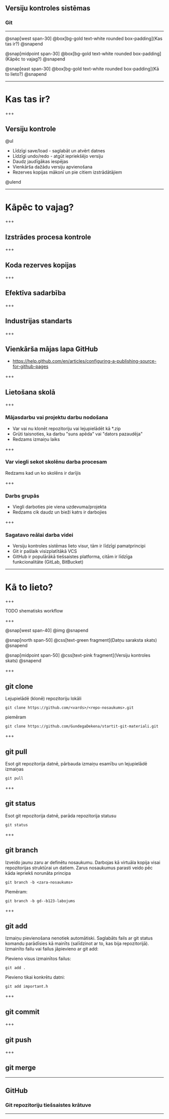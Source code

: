## Versiju kontroles sistēmas
### Git

---

@snap[west span-30]
@box[bg-gold text-white rounded box-padding](Kas tas ir?)
@snapend

@snap[midpoint span-30]
@box[bg-gold text-white rounded box-padding](Kāpēc to vajag?)
@snapend

@snap[east span-30]
@box[bg-gold text-white rounded box-padding](Kā to lieto?)
@snapend

---

# Kas tas ir?

+++

## Versiju kontrole

@ul

- Līdzīgi save/load - saglabāt un atvērt datnes
- Līdzīgi undo/redo - atgūt iepriekšējo versiju
- Daudz jaudīgākas iespējas
- Vienkārša dažādu versiju apvienošana
- Rezerves kopijas mākonī un pie citiem izstrādātājiem

@ulend

---

# Kāpēc to vajag?

+++

## Izstrādes procesa kontrole

+++

## Koda rezerves kopijas

+++

## Efektīva sadarbība

+++

## Industrijas standarts

+++

## Vienkārša mājas lapa GitHub

- https://help.github.com/en/articles/configuring-a-publishing-source-for-github-pages

+++

## Lietošana skolā

+++

### Mājasdarbu vai projektu darbu nodošana

- Var vai nu klonēt repozitoriju vai lejupielādēt kā *.zip
- Grūti taisnoties, ka darbu "suns apēda" vai "dators pazaudēja"
- Redzams izmaiņu laiks

+++

### Var viegli sekot skolēnu darba procesam

Redzams kad un ko skolēns ir darījis

+++

### Darbs grupās

- Viegli darboties pie viena uzdevuma/projekta
- Redzams cik daudz un bieži katrs ir darbojies

+++

### Sagatavo reālai darba videi

- Versiju kontroles sistēmas lieto visur, tām ir līdzīgi pamatprincipi
- Git ir pašlaik visizplatītākā VCS
- GitHub ir populārākā tiešsaistes platforma, citām ir līdzīga funkcionalitāte (GitLab, BitBucket)

---

# Kā to lieto?

+++

TODO shematisks workflow

+++

@snap[west span-40]
@img[](assets/img/vscode-side-icons.png)
@snapend

@snap[north span-50]
@css[text-green fragment](Datņu saraksta skats)
@snapend

@snap[midpoint span-50]
@css[text-pink fragment](Versiju kontroles skats)
@snapend

+++

## git clone

Lejupielādē (klonē) repozitoriju lokāli

 ```
 git clone https://github.com/<vards>/<repo-nosaukums>.git
 ```

 piemēram

 ```
 git clone https://github.com/GundegaDekena/startit-git-materiali.git
 ```

+++

## git pull

Esot git repozitorija datnē, pārbauda izmaiņu esamību un lejupielādē izmaiņas

```
git pull
```

+++

## git status

Esot git repozitorija datnē, parāda repozitorija statusu

```
git status
```

+++

## git branch

Izveido jaunu zaru ar definētu nosaukumu. Darbojas kā virtuāla kopija visai repozitorijas struktūrai un datiem. Zarus nosaukumus parasti veido pēc kāda iepriekš norunāta principa

```
git branch -b <zara-nosaukums>
```

Piemēram:

```
git branch -b gd--b123-labojums
```

+++

## git add

Izmaiņu pievienošana nenotiek automātiski. Saglabāts fails ar git status komandu parādīsies kā mainīts (salīdzinot ar to, kas bija repozitorijā). Izmainīto failu vai failus jāpievieno ar git add:

Pievieno visus izmainītos failus:

```
git add .
```

Pievieno tikai konkrētu datni:

```
git add important.h
```

+++

## git commit


+++

## git push

+++

## git merge

---

## GitHub

### Git repozitoriju tiešsaistes krātuve

---
